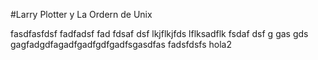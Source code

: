 
#Larry Plotter y La Ordern de Unix

fasdfasfdsf  fadfadsf fad fdsaf dsf
lkjflkjfds lflksadflk 
fsdaf
dsf
g
gas
gds
gagfadgdfagadfgadfgdfgadfsgasdfas fadsfdsfs
hola2
